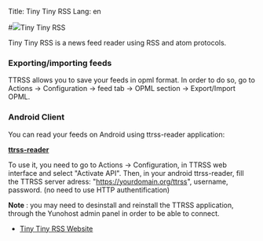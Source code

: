 Title: Tiny Tiny RSS
Lang: en

#<img src="/images/ttrss.png">Tiny Tiny RSS

Tiny Tiny RSS is a news feed reader using RSS and atom protocols.

### Exporting/importing feeds
TTRSS allows you to save your feeds in opml format.
In order to do so, go to Actions -> Configuration -> feed tab -> OPML section -> Export/Import OPML.

### Android Client

You can read your feeds on Android using ttrss-reader application:

**[ttrss-reader](https://f-droid.org/repository/browse/?fdfilter=rss&fdid=org.ttrssreader)**

To use it, you need to go to Actions -> Configuration, in TTRSS web interface and select "Activate API".
Then, in your android ttrss-reader, fill the TTRSS server adress: "https://yourdomain.org/ttrss", username, password. (no need to use HTTP authentification)

**Note** : you may need to desinstall and reinstall the TTRSS application, through the Yunohost admin panel in order to be able to connect.

* [Tiny Tiny RSS Website](http://tt-rss.org/redmine/projects/tt-rss/wiki)
